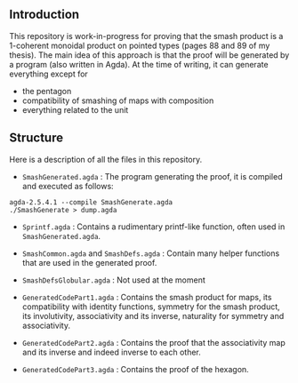 Introduction
------------

This repository is work-in-progress for proving that the smash product is a 1-coherent monoidal
product on pointed types (pages 88 and 89 of my thesis).  The main idea of this approach is that the
proof will be generated by a program (also written in Agda).  At the time of writing, it can
generate everything except for
- the pentagon
- compatibility of smashing of maps with composition
- everything related to the unit

Structure
---------

Here is a description of all the files in this repository.

- `SmashGenerated.agda` : The program generating the proof, it is compiled and executed as follows:

```
agda-2.5.4.1 --compile SmashGenerate.agda
./SmashGenerate > dump.agda
```

- `Sprintf.agda` : Contains a rudimentary printf-like function, often used in `SmashGenerated.agda`.

- `SmashCommon.agda` and `SmashDefs.agda` : Contain many helper functions that are used in the
  generated proof.

- `SmashDefsGlobular.agda` : Not used at the moment

- `GeneratedCodePart1.agda` : Contains the smash product for maps, its compatibility with identity
  functions, symmetry for the smash product, its involutivity, associativity and its inverse,
  naturality for symmetry and associativity.

- `GeneratedCodePart2.agda` : Contains the proof that the associativity map and its inverse and
  indeed inverse to each other.

- `GeneratedCodePart3.agda` : Contains the proof of the hexagon.